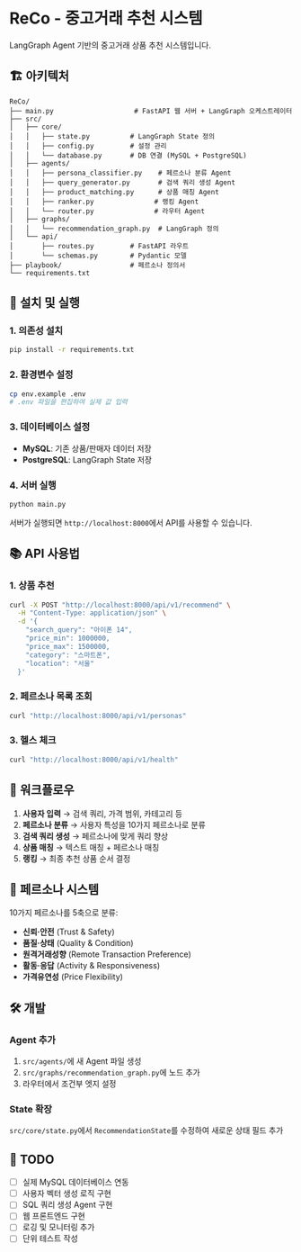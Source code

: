 # ReCo - 중고거래 추천 시스템

LangGraph Agent 기반의 중고거래 상품 추천 시스템입니다.

## 🏗️ 아키텍처

```
ReCo/
├── main.py                    # FastAPI 웹 서버 + LangGraph 오케스트레이터
├── src/
│   ├── core/
│   │   ├── state.py          # LangGraph State 정의
│   │   ├── config.py         # 설정 관리
│   │   └── database.py       # DB 연결 (MySQL + PostgreSQL)
│   ├── agents/
│   │   ├── persona_classifier.py    # 페르소나 분류 Agent
│   │   ├── query_generator.py       # 검색 쿼리 생성 Agent
│   │   ├── product_matching.py      # 상품 매칭 Agent
│   │   ├── ranker.py               # 랭킹 Agent
│   │   └── router.py               # 라우터 Agent
│   ├── graphs/
│   │   └── recommendation_graph.py  # LangGraph 정의
│   └── api/
│       ├── routes.py         # FastAPI 라우트
│       └── schemas.py        # Pydantic 모델
├── playbook/                 # 페르소나 정의서
└── requirements.txt
```

## 🚀 설치 및 실행

### 1. 의존성 설치

```bash
pip install -r requirements.txt
```

### 2. 환경변수 설정

```bash
cp env.example .env
# .env 파일을 편집하여 실제 값 입력
```

### 3. 데이터베이스 설정

- **MySQL**: 기존 상품/판매자 데이터 저장
- **PostgreSQL**: LangGraph State 저장

### 4. 서버 실행

```bash
python main.py
```

서버가 실행되면 `http://localhost:8000`에서 API를 사용할 수 있습니다.

## 📚 API 사용법

### 1. 상품 추천

```bash
curl -X POST "http://localhost:8000/api/v1/recommend" \
  -H "Content-Type: application/json" \
  -d '{
    "search_query": "아이폰 14",
    "price_min": 1000000,
    "price_max": 1500000,
    "category": "스마트폰",
    "location": "서울"
  }'
```

### 2. 페르소나 목록 조회

```bash
curl "http://localhost:8000/api/v1/personas"
```

### 3. 헬스 체크

```bash
curl "http://localhost:8000/api/v1/health"
```

## 🔄 워크플로우

1. **사용자 입력** → 검색 쿼리, 가격 범위, 카테고리 등
2. **페르소나 분류** → 사용자 특성을 10가지 페르소나로 분류
3. **검색 쿼리 생성** → 페르소나에 맞게 쿼리 향상
4. **상품 매칭** → 텍스트 매칭 + 페르소나 매칭
5. **랭킹** → 최종 추천 상품 순서 결정

## 🧠 페르소나 시스템

10가지 페르소나를 5축으로 분류:

- **신뢰·안전** (Trust & Safety)
- **품질·상태** (Quality & Condition)
- **원격거래성향** (Remote Transaction Preference)
- **활동·응답** (Activity & Responsiveness)
- **가격유연성** (Price Flexibility)

## 🛠️ 개발

### Agent 추가

1. `src/agents/`에 새 Agent 파일 생성
2. `src/graphs/recommendation_graph.py`에 노드 추가
3. 라우터에서 조건부 엣지 설정

### State 확장

`src/core/state.py`에서 `RecommendationState`를 수정하여 새로운 상태 필드 추가

## 📝 TODO

- [ ] 실제 MySQL 데이터베이스 연동
- [ ] 사용자 벡터 생성 로직 구현
- [ ] SQL 쿼리 생성 Agent 구현
- [ ] 웹 프론트엔드 구현
- [ ] 로깅 및 모니터링 추가
- [ ] 단위 테스트 작성
